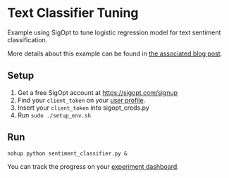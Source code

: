 # Text Classifier Tuning

Example using SigOpt to tune logistic regression model for text sentiment classification.

More details about this example can be found in [the associated blog post](http://blog.sigopt.com/post/133089144983/sigopt-for-ml-automatically-tuning-text).

## Setup

1. Get a free SigOpt account at https://sigopt.com/signup
2. Find your `client_token` on your [user profile](https://sigopt.com/user/profile).
3. Insert your `client_token` into sigopt_creds.py
4. Run `sudo ./setup_env.sh`

## Run

```
nohup python sentiment_classifier.py &
```

You can track the progress on your [experiment dashboard](https://sigopt.com/experiment/list).
